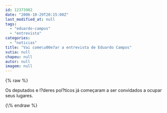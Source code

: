 ```yaml
---
id: 12373982
date: "2006-10-29T20:15:00Z"
last_modified_at: null
tags:
  - "eduardo-campos"
  - "entrevista"
categories:
  - "noticias"
title: "Vai come\u00e7ar a entrevista de Eduardo Campos"
sutia: null
chapeu: null
autor: null
imagem: null
---
```

{\% raw %}
<p>Os deputados e l?deres pol?ticos já começaram a ser convidados a ocupar seus lugares. </p>
{\% endraw %}
